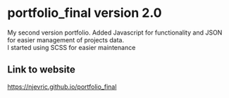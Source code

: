 # portfolio_final version 2.0
My second version portfolio. Added Javascript for functionality and JSON for easier management of projects data. 
<br/>
I started using SCSS for easier maintenance
## Link to website
https://njevric.github.io/portfolio_final
